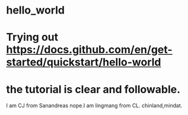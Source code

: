 # hello_world
# Trying out https://docs.github.com/en/get-started/quickstart/hello-world
# the tutorial is clear and followable.

I am CJ from Sanandreas
nope.I am lingmang from CL. chinland,mindat.

